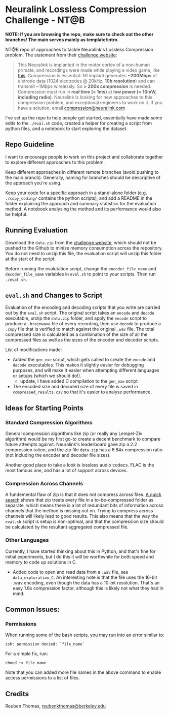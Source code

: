 # Neuralink Lossless Compression Challenge - NT@B

**NOTE: If you are browsing the repo, make sure to check out the other branches! The main serves mainly as template/intro.**

NT@B repo of approaches to tackle Neuralink's Lossless Compression problem. The statement from their [challenge website](https://content.neuralink.com/compression-challenge/README.html):

> This Neuralink is implanted in the motor cortex of a non-human primate, and recordings were made while playing a video game, like [this](https://www.youtube.com/watch?v=rsCul1sp4hQ).
> Compression is essential: N1 implant generates **~200Mbps** of eletrode data (1024 electrodes @ 20kHz, **10b resolution**) and can transmit ~1Mbps wirelessly.
> So **> 200x compression** is needed.
> Compression must run in **real time (< 1ms)** at **low power (< 10mW, including radio)**.
> Neuralink is looking for new approaches to this compression problem, and exceptional engineers to work on it.
> If you have a solution, email compression@neuralink.com

I've set up the repo to help people get started, essentially have made some edits to the `./eval.sh` code, created a helper for creating a script from python files, and a notebook to start exploring the dataset.

## Repo Guideline

I want to encourage people to work on this project and collaborate together to explore different approaches to this problem.

Keep different approaches in different remote branches (avoid pushing to the main branch). Generally, naming for branches should be descriptive of the approach you're using.

Keep your code for a specific approach in a stand-alone folder (e.g. `./copy_coding/` contains the python scripts), and add a README in the folder explaining the approach and summary statistics for the evaluation method. A notebook analysing the method and its performance would also be helpful.

## Running Evaluation

Download the `data.zip` from the [challenge website](https://content.neuralink.com/compression-challenge/README.html), which should not be pushed to the Github to minize memory consumption across the repository. You do not need to unzip this file, the evaluation script will unzip this folder at the start of the script.

Before running the evalutation script, change the `encoder_file_name` and `decoder_file_name` variables in `eval.sh` to point to your scripts. Then run `./eval.sh`.

## `eval.sh` and Changes to Script

Evaluation of the encoding and decoding scripts that you write are carried out by the `eval.sh` script. The original script takes an `encode` and `decode` executable, unzip the `data.zip` folder, and apply the `encode` script to produce a `.brainwave` file of every recording, then use `decode` to produce a `.copy` file that is verified to match against the original `.wav` file. The total compressed size is calculated as a combination of the size of all the compressed files as well as the sizes of the encoder and decoder scripts.

List of modifications made:

- Added the `gen_exe` script, which gets called to create the `encode` and `decode` executables. This makes it slightly easier for debugging purposes, and will make it easier when attempting different languages or setups (which we should do!).
  - update, I have added C compilation to the `gen_exe` script
- The encoded size and decoded size of every file is saved in `compressed_results.csv` so that it's easier to analyse performance.

## Ideas for Starting Points

### Standard Compression Algorithms

General compression algorithms like zip (or really any Lempel-Ziv algorithm) would be my first go-to create a decent benchmark to compare future attempts against. Neuralink's leaderboard gave zip a 2.2 compression ration, and the zip file `data.zip` has a 6.84x compression ratio (not including the encoder and decoder file sizes).

Another good place to take a look is lossless audio codecs. FLAC is the most famous one, and has a lot of support across devices.

### Compression Across Channels

A fundemental flaw of zip is that it does not compress across files. [A quick search](https://superuser.com/questions/1013309/why-is-zip-able-to-compress-single-file-smaller-than-multiple-files-with-the-sam) shows that zip treats every file in a to-be-compressed folder as separate, which means there is a lot of redundant bits of information across channels that the method is missing out on. Trying to compress across channels will likely lead to good results. This also means that the way the `eval.sh` script is setup is non-optimal, and that the compression size should be calculated by the resultant aggregated compressed file.

### Other Languages

Currently, I have started thinking about this in Python, and that's fine for initial experiments, but I do this it will be worthwhile for both speed and memory to code up solutions in C.

- Added code to open and read data from a `.wav` file, see `data_exploration_C`. An interesting note is that the file uses the 16-bit .wav encoding, even though the data has a 10-bit resolution. That's an easy 1.6x compression factor, although this is likely not what they had in mind.

## Common Issues:

### Permissions

When running some of the bash scripts, you may run into an error similar to:

```
zsh: permission denied: `file_name`
```

For a simple fix, run:

```
chmod +x file_name
```

Note that you can added more file names in the above command to enable access permissions to a list of files.

## Credits

Reuben Thomas, reubenkthomas@berkeley.edu
